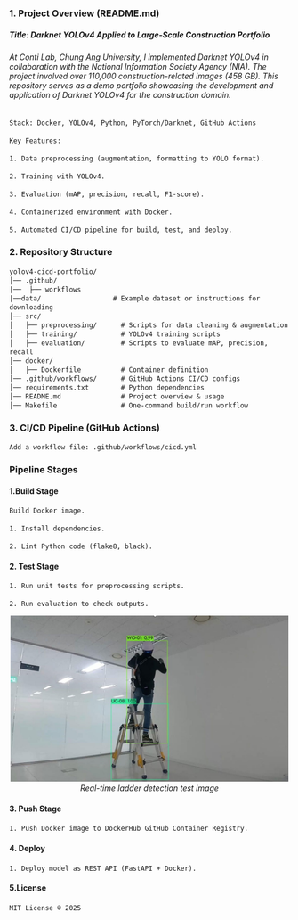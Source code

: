 ### 1. Project Overview (README.md)
##### Title: Darknet YOLOv4 Applied to Large-Scale Construction Portfolio

###### At Conti Lab, Chung Ang University, I implemented Darknet YOLOv4 in collaboration with the National Information Society Agency (NIA). The project involved over 110,000 construction-related images (458 GB). This repository serves as a demo portfolio showcasing the development and application of Darknet YOLOv4 for the construction domain.
```
Stack: Docker, YOLOv4, Python, PyTorch/Darknet, GitHub Actions

Key Features:

1. Data preprocessing (augmentation, formatting to YOLO format).

2. Training with YOLOv4.

3. Evaluation (mAP, precision, recall, F1-score).

4. Containerized environment with Docker.

5. Automated CI/CD pipeline for build, test, and deploy.
```
### 2. Repository Structure

```text
yolov4-cicd-portfolio/
│── .github/
|──  ├── workflows     
|──data/                  # Example dataset or instructions for downloading
│── src/
│   ├── preprocessing/      # Scripts for data cleaning & augmentation
│   ├── training/           # YOLOv4 training scripts
│   ├── evaluation/         # Scripts to evaluate mAP, precision, recall
│── docker/
│   ├── Dockerfile          # Container definition
│── .github/workflows/      # GitHub Actions CI/CD configs
│── requirements.txt        # Python dependencies
│── README.md               # Project overview & usage
│── Makefile                # One-command build/run workflow
```

### 3. CI/CD Pipeline (GitHub Actions)
```
Add a workflow file: .github/workflows/cicd.yml
```
### Pipeline Stages

#### 1.Build Stage

    Build Docker image.

    1. Install dependencies.

    2. Lint Python code (flake8, black).

#### 2. Test Stage
    
    1. Run unit tests for preprocessing scripts.
    
    2. Run evaluation to check outputs.
<p align="center"> <img src="docs/ladder_real_time_image.jpg" alt="Real Time Test Image" width="500"/> <br> <em>Real-time ladder detection test image</em> </p>

#### 3. Push Stage

    1. Push Docker image to DockerHub GitHub Container Registry.

#### 4. Deploy

    1. Deploy model as REST API (FastAPI + Docker).

#### 5.License

    MIT License © 2025



